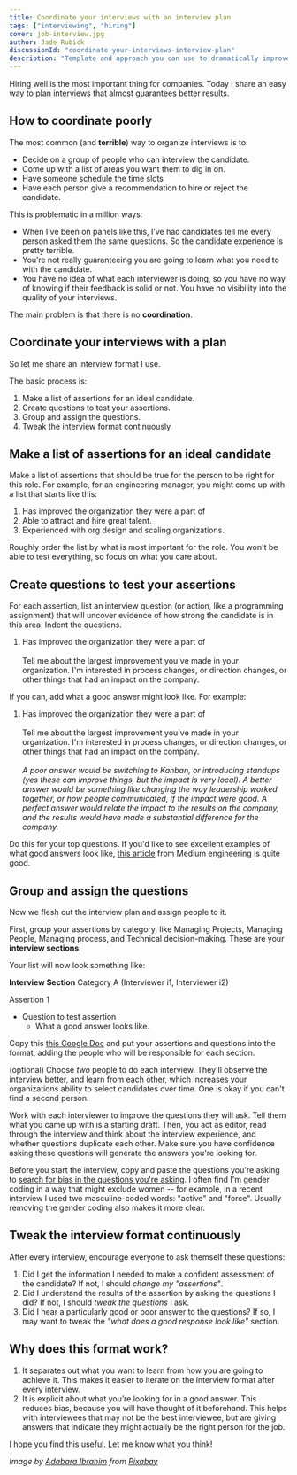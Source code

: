 ```yaml
---
title: Coordinate your interviews with an interview plan
tags: ["interviewing", "hiring"]
cover: job-interview.jpg
author: Jade Rubick
discussionId: "coordinate-your-interviews-interview-plan"
description: "Template and approach you can use to dramatically improve your interviewing results."
---
```


<re-img src="job-interview.jpg"></re-img>

Hiring well is the most important thing for companies. Today I share an easy way to plan interviews that almost guarantees better results. 

## How to coordinate poorly

The most common (and **terrible**) way to organize interviews is to:
* Decide on a group of people who can interview the candidate. 
* Come up with a list of areas you want them to dig in on. 
* Have someone schedule the time slots
* Have each person give a recommendation to hire or reject the candidate. 

This is problematic in a million ways:

* When I’ve been on panels like this, I’ve had candidates tell me every person asked them the same questions. So the candidate experience is pretty terrible. 
* You’re not really guaranteeing you are going to learn what you need to with the candidate. 
* You have no idea of what each interviewer is doing, so you have no way of knowing if their feedback is solid or not. You have no visibility into the quality of your interviews. 

The main problem is that there is no **coordination**. 

## Coordinate your interviews with a plan

So let me share an interview format I use. 

The basic process is:

1. Make a list of assertions for an ideal candidate.
2. Create questions to test your assertions.
3. Group and assign the questions.
4. Tweak the interview format continuously

## Make a list of assertions for an ideal candidate

Make a list of assertions that should be true for the person to be right for this role. For example, for an engineering manager, you might come up with a list that starts like this:

1. Has improved the organization they were a part of
2. Able to attract and hire great talent.
3. Experienced with org design and scaling organizations.

Roughly order the list by what is most important for the role. You won't be able to test everything, so focus on what you care about.

## Create questions to test your assertions

For each assertion, list an interview question (or action, like a programming assignment) that will uncover evidence of how strong the candidate is in this area. Indent the questions.

1. Has improved the organization they were a part of\
\
Tell me about the largest improvement you've made in your organization. I'm interested in process changes, or direction changes, or other things that had an impact on the company.

If you can, add what a good answer might look like. For example:

1. Has improved the organization they were a part of\
\
Tell me about the largest improvement you've made in your organization. I'm interested in process changes, or direction changes, or other things that had an impact on the company.\
\
*A poor answer would be switching to Kanban, or introducing standups (yes these can improve things, but the impact is very local). A better answer would be something like changing the way leadership worked together, or how people communicated, if the impact were good. A perfect answer would relate the impact to the results on the company, and the results would have made a substantial difference for the company.* 

Do this for your top questions. If you'd like to see excellent examples of what good answers look like, [this article](https://medium.engineering/engineering-interviews-grading-rubric-8b409bec021f) from Medium engineering is quite good.

## Group and assign the questions

Now we flesh out the interview plan and assign people to it.

First, group your assertions by category, like Managing Projects, Managing People, Managing process, and Technical decision-making. These are your **interview sections**. 

Your list will now look something like:

**Interview Section**
Category A (Interviewer i1, Interviewer i2)

Assertion 1
- Question to test assertion 
  - What a good answer looks like.


Copy this [this Google Doc](https://docs.google.com/document/d/1WlkzpOMoQnmaG5wVTjV2JFtbis1ykKjlaE0unO8XbEA/edit#) and put your assertions and questions into the format, adding the people who will be responsible for each section. 

(optional) Choose _two_ people to do each interview. They'll observe the interview better, and learn from each other, which increases your organizations ability to select candidates over time. One is okay if you can't find a second person.

Work with each interviewer to improve the questions they will ask. Tell them what you came up with is a starting draft. Then, you act as editor, read through the interview and think about the interview experience, and whether questions duplicate each other. Make sure you have confidence asking these questions will generate the answers you're looking for.

Before you start the interview, copy and paste the questions you're asking to [search for bias in the questions you're asking](http://gender-decoder.katmatfield.com/). I often find I'm gender coding in a way that might exclude women -- for example, in a recent interview I used two masculine-coded words: "active" and "force". Usually removing the gender coding also makes it more clear. 

## Tweak the interview format continuously

After every interview, encourage everyone to ask themself these questions:

1. Did I get the information I needed to make a confident assessment of the candidate? If not, I should _change my "assertions"_. 
2. Did I understand the results of the assertion by asking the questions I did? If not, I should _tweak the questions_ I ask. 
3. Did I hear a particularly good or poor answer to the questions? If so, I may want to tweak the _"what does a good response look like"_ section.

## Why does this format work?

1. It separates out what you want to learn from how you are going to achieve it. This makes it easier to iterate on the interview format after every interview. 
2. It is explicit about what you’re looking for in a good answer. This reduces bias, because you will have thought of it beforehand. This helps with interviewees that may not be the best interviewee, but are giving answers that indicate they might actually be the right person for the job. 

I hope you find this useful. Let me know what you think!

_Image by <a href="https://pixabay.com/users/425147-425147/">Adabara Ibrahim</a> from <a href="https://pixabay.com/">Pixabay</a>_

